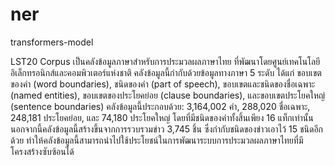 # ner
transformers-model

LST20 Corpus เป็นคลังข้อมูลภาษาสำหรับการประมวลผลภาษาไทย ที่พัฒนาโดยศูนย์เทคโนโลยีอิเล็กทรอนิกส์และคอมพิวเตอร์แห่งชาติ คลังข้อมูลนี้กำกับด้วยข้อมูลทางภาษา 5 ระดับ ได้แก่ ขอบเขตของคำ (word boundaries), ชนิดของคำ (part of speech), ขอบเขตและชนิดของชื่อเฉพาะ (named entities), ขอบเขตของประโยคย่อย (clause boundaries), และขอบเขตประโยคใหญ่ (sentence boundaries) คลังข้อมูลนี้ประกอบด้วย: 3,164,002 คำ, 288,020 ชื่อเฉพาะ, 248,181 ประโยคย่อย, และ 74,180 ประโยคใหญ่ โดยที่มีชนิดของคำทั้งสิ้นเพียง 16 แท็กเท่านั้น นอกจากนี้คลังข้อมูลนี้สร้างขึ้นจากการรวบรวมข่าว 3,745 ชิ้น ซึ่งกำกับชนิดของข่าวเอาไว้ 15 ชนิดอีกด้วย ทำให้คลังข้อมูลนี้สามารถนำไปใช้ประโยชน์ในการพัฒนาระบบการประมวลผลภาษาไทยที่มีโครงสร้างซับซ้อนได้ 
